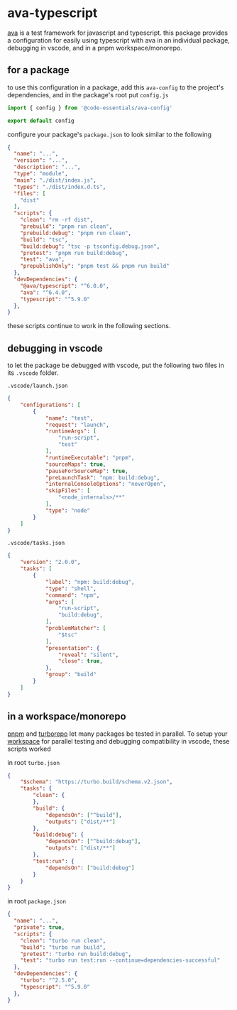 # ava-typescript

[ava](https://github.com/avajs/ava/) is a test framework for javascript and typescript. this package provides a configuration for easily using typescript with ava in an individual package, debugging in vscode, and in a pnpm workspace/monorepo.

## for a package

to use this configuration in a package, add this `ava-config` to the project's dependencies, and in the package's root put `config.js`

```javascript
import { config } from '@code-essentials/ava-config'

export default config
```

configure your package's `package.json` to look similar to the following

```json
{
  "name": "...",
  "version": "...",
  "description": "...",
  "type": "module",
  "main": "./dist/index.js",
  "types": "./dist/index.d.ts",
  "files": [
    "dist"
  ],
  "scripts": {
    "clean": "rm -rf dist",
    "prebuild": "pnpm run clean",
    "prebuild:debug": "pnpm run clean",
    "build": "tsc",
    "build:debug": "tsc -p tsconfig.debug.json",
    "pretest": "pnpm run build:debug",
    "test": "ava",
    "prepublishOnly": "pnpm test && pnpm run build"
  },
  "devDependencies": {
    "@ava/typescript": "^6.0.0",
    "ava": "^6.4.0",
    "typescript": "^5.9.0"
  },
}
```

these scripts continue to work in the following sections.

## debugging in vscode

to let the package be debugged with vscode, put the following two files in its `.vscode` folder.

`.vscode/launch.json`

```json
{
    "configurations": [
        {
            "name": "test",
            "request": "launch",
            "runtimeArgs": [
                "run-script",
                "test"
            ],
            "runtimeExecutable": "pnpm",
            "sourceMaps": true,
            "pauseForSourceMap": true,
            "preLaunchTask": "npm: build:debug",
            "internalConsoleOptions": "neverOpen",
            "skipFiles": [
                "<node_internals>/**"
            ],
            "type": "node"
        }
    ]
}
```

`.vscode/tasks.json`

```json
{
    "version": "2.0.0",
    "tasks": [
        {
            "label": "npm: build:debug",
            "type": "shell",
            "command": "npm",
            "args": [
                "run-script",
                "build:debug",
            ],
            "problemMatcher": [
                "$tsc"
            ],
            "presentation": {
                "reveal": "silent",
                "close": true,
            },
            "group": "build"
        }
    ]
}
```

## in a workspace/monorepo

[pnpm](https://pnpm.io) and [turborepo](https://turborepo.com/docs) let many packages be tested in parallel. To setup your [workspace](https://pnpm.io/workspaces) for parallel testing and debugging compatibility in vscode, these scripts worked

in root `turbo.json`

```json
{
    "$schema": "https://turbo.build/schema.v2.json",
    "tasks": {
        "clean": {
        },
        "build": {
            "dependsOn": ["^build"],
            "outputs": ["dist/**"]
        },
        "build:debug": {
            "dependsOn": ["^build:debug"],
            "outputs": ["dist/**"]
        },
        "test:run": {
            "dependsOn": ["build:debug"]
        }
    }
}
```

in root `package.json`

```json
{
  "name": "...",
  "private": true,
  "scripts": {
    "clean": "turbo run clean",
    "build": "turbo run build",
    "pretest": "turbo run build:debug",
    "test": "turbo run test:run --continue=dependencies-successful"
  },
  "devDependencies": {
    "turbo": "^2.5.0",
    "typescript": "^5.9.0"
  },
}
```
